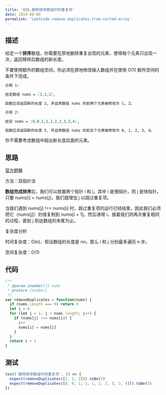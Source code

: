 ```yaml
---
title: '026.删除排序数组中的重复项'
date: 2019-08-05
permalink: 'LeetCode-remove-duplicates-from-sorted-array'
---
```


## 描述

给定一个**排序**数组，你需要在原地删除重复出现的元素，使得每个元素只出现一次，返回移除后数组的新长度。

不要使用额外的数组空间，你必须在原地修改输入数组并在使用 O(1) 额外空间的条件下完成。

```md
示例 1:

给定数组 nums = [1,1,2],

函数应该返回新的长度 2, 并且原数组 nums 的前两个元素被修改为 1, 2。

示例 2:

给定 nums = [0,0,1,1,1,2,2,3,3,4],

函数应该返回新的长度 5, 并且原数组 nums 的前五个元素被修改为 0, 1, 2, 3, 4。
```

你不需要考虑数组中超出新长度后面的元素。

## 思路

[官方题解](https://leetcode-cn.com/problems/remove-duplicates-from-sorted-array/solution/shan-chu-pai-xu-shu-zu-zhong-de-zhong-fu-xiang-by-/)

方法：双指针法

**数组完成排序**后，我们可以放置两个指针 i 和 j，其中 i 是慢指针，而 j 是快指针。只要 nums[i] = nums[j]，我们就增加 j 以跳过重复项。

当我们遇到 nums[j] !== nums[i] 时，跳过重复项的运行已经结束，因此我们必须把它（nums[j]）的值复制到 nums[i + 1]。然后递增 i，接着我们将再次重复相同的过程，直到 j 到达数组的末尾为止。

复杂度分析

时间复杂度：O(n)，假设数组的长度是 nn，那么 i 和 j 分别最多遍历 n 步。

空间复杂度：O(1)

## 代码

```js
/**
 * @param {number[]} nums
 * @return {number}
 */
var removeDuplicates = function(nums) {
  if (nums.length === 0) return 0
  let i = 0
  for (let j = 1; j < nums.length; j++) {
    if (nums[j] !== nums[i]) {
      i++
      nums[i] = nums[j]
    }
  }
  return i + 1
}
```

## 测试

```js
test('删除排序数组中的重复项', () => {
  expect(removeDuplicates([1, 1, 2])).toBe(2)
  expect(removeDuplicates([0, 0, 1, 1, 1, 2, 2, 3, 3, 4])).toBe(5)
})
```
